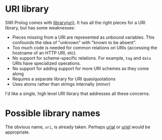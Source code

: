 # URI library

SWI Prolog comes with [library(uri)](http://www.swi-prolog.org/pldoc/doc/swi/library/uri.pl).  It has all the right pieces for a URI library, but has some weaknesses:

  * Pieces missing from a URI are represented as unbound variables.  This confounds the idea of "unknown" with "known to be absent".
  * Too much code is needed for common relations on URIs (accessing the hostname of an HTTP URI, etc).
  * No support for scheme-specific relations.  For example, `tag` and `data` URIs have specialized operations.
  * No support for adding support for more URI schemes as they come along
  * Requires a separate library for URI quasiquotations
  * Uses atoms rather than strings internally (minor)
  
I'd like a single, high level URI library that addresses all these concerns.
  

# Possible library names

The obvious name, `uri`, is already taken.  Perhaps [urial](https://en.wikipedia.org/wiki/Urial) or [uriel](https://en.wikipedia.org/wiki/Uriel) would be appropriate.

